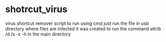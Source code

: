 # shotrcut_virus
virus shortcut remover script
to run using cmd 
just run the file in usb directory where files are infected
it was created to run the command attrib /d /s -s -h
in the main directory
